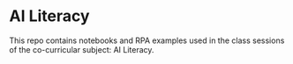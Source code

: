 # AI Literacy
This repo contains notebooks and RPA examples used in the class sessions of the co-curricular subject: AI Literacy.
